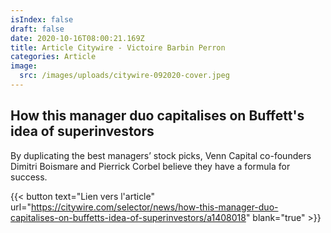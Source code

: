 ```yaml
---
isIndex: false
draft: false
date: 2020-10-16T08:00:21.169Z
title: Article Citywire - Victoire Barbin Perron
categories: Article
image:
  src: /images/uploads/citywire-092020-cover.jpeg
---
```

## How this manager duo capitalises on Buffett's idea of superinvestors

By duplicating the best managers’ stock picks, Venn Capital co-founders Dimitri Boismare and Pierrick Corbel believe they have a formula for success.

{{< button text="Lien vers l'article" url="https://citywire.com/selector/news/how-this-manager-duo-capitalises-on-buffetts-idea-of-superinvestors/a1408018" blank="true" >}}